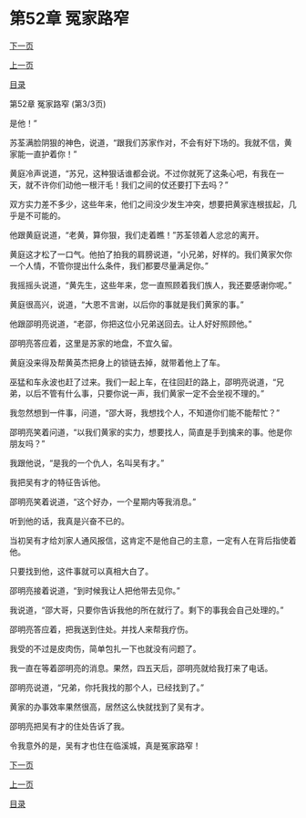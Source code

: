 <h1>第52章   冤家路窄</h1>
            <div><p><a href="./0156_%E7%AC%AC53%E7%AB%A0_%E5%8D%96%E5%8F%8B%E6%B1%82%E8%8D%A3.md">下一页</a></p><p><a href="./0154_%E7%AC%AC52%E7%AB%A0_%E5%86%A4%E5%AE%B6%E8%B7%AF%E7%AA%84.md">上一页</a></p><p><a href="../">目录</a></p></div>
            <div><p>第52章   冤家路窄 (第3/3页)</p><p>是他！”</p><p>苏荃满脸阴狠的神色，说道，“跟我们苏家作对，不会有好下场的。我就不信，黄家能一直护着你！”</p><p>黄庭冷声说道，“苏兄，这种狠话谁都会说。不过你就死了这条心吧，有我在一天，就不许你们动他一根汗毛！我们之间的仗还要打下去吗？”</p><p>双方实力差不多少，这些年来，他们之间没少发生冲突，想要把黄家连根拔起，几乎是不可能的。</p><p>他跟黄庭说道，“老黄，算你狠，我们走着瞧！”苏荃领着人忿忿的离开。</p><p>黄庭这才松了一口气。他拍了拍我的肩膀说道，“小兄弟，好样的。我们黄家欠你一个人情，不管你提出什么条件，我们都要尽量满足你。”</p><p>我摇摇头说道，“黄先生，这些年来，您一直照顾着我们族人，我还要感谢你呢。”</p><p>黄庭很高兴，说道，“大恩不言谢，以后你的事就是我们黄家的事。”</p><p>他跟邵明亮说道，“老邵，你把这位小兄弟送回去。让人好好照顾他。”</p><p>邵明亮答应着，这里是苏家的地盘，不宜久留。</p><p>黄庭没来得及帮黄英杰把身上的锁链去掉，就带着他上了车。</p><p>巫猛和车永波也赶了过来。我们一起上车，在往回赶的路上，邵明亮说道，“兄弟，以后不管有什么事，只要你说一声，我们黄家一定不会坐视不理的。”</p><p>我忽然想到一件事，问道，“邵大哥，我想找个人，不知道你们能不能帮忙？”</p><p>邵明亮笑着问道，“以我们黄家的实力，想要找人，简直是手到擒来的事。他是你朋友吗？”</p><p>我跟他说，“是我的一个仇人，名叫吴有才。”</p><p>我把吴有才的特征告诉他。</p><p>邵明亮笑着说道，“这个好办，一个星期内等我消息。”</p><p>听到他的话，我真是兴奋不已的。</p><p>当初吴有才给刘家人通风报信，这肯定不是他自己的主意，一定有人在背后指使着他。</p><p>只要找到他，这件事就可以真相大白了。</p><p>邵明亮接着说道，“到时候我让人把他带去见你。”</p><p>我说道，“邵大哥，只要你告诉我他的所在就行了。剩下的事我会自己处理的。”</p><p>邵明亮答应着，把我送到住处。并找人来帮我疗伤。</p><p>我受的不过是皮肉伤，简单包扎一下也就没有问题了。</p><p>我一直在等着邵明亮的消息。果然，四五天后，邵明亮就给我打来了电话。</p><p>邵明亮说道，“兄弟，你托我找的那个人，已经找到了。”</p><p>黄家的办事效率果然很高，居然这么快就找到了吴有才。</p><p>邵明亮把吴有才的住处告诉了我。</p><p>令我意外的是，吴有才也住在临溪城，真是冤家路窄！</p></div>
            <div><p><a href="./0156_%E7%AC%AC53%E7%AB%A0_%E5%8D%96%E5%8F%8B%E6%B1%82%E8%8D%A3.md">下一页</a></p><p><a href="./0154_%E7%AC%AC52%E7%AB%A0_%E5%86%A4%E5%AE%B6%E8%B7%AF%E7%AA%84.md">上一页</a></p><p><a href="../">目录</a></p></div>